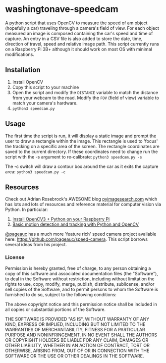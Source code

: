 # washingtonave-speedcam
A python script that uses OpenCV to measure the speed of am object (hopefully a car) traveling through a camera's field of view. For each object measured an image is composed containing the car's speed and time of capture. An entry in a CSV file is also added to store the date, time, direction of travel, speed and relative image path. This script currently runs on a Raspberry Pi 3B+ although it should work on most OS with minimal modifications. 

## Installation
1. Install OpenCV 
2. Copy this script to your machine
3. Open the script and modify the ```DISTANCE``` variable to match the distance from your webcam to the road. Modify the ```FOV``` (field of view) variable to match your camera's hardware.
3. ```python3 speedcam.py```

## Usage
The first time the script is run, it will display a static image and prompt the user to draw a rectangle within the image. This rectangle is used to 'focus' the tracking on a specific area of the screen. The rectangle coordinates are saved to the current directory. If these coordinates need to change run the script with the -s argument to re-calibrate: ```python3 speedcam.py -s```

The -c switch will draw a contour box around the car as it exits the capture area: ```python3 speedcam.py -c```

## Resources
Check out Adrian Rosebrock's AWESOME blog [pyimagesearch.com](https://pyimagesearch.com) which has lots and lots of resources and reference material for computer vision via Python. In particular: 

1. [Install OpenCV3 + Python on your Raspberry Pi](https://www.pyimagesearch.com/2017/09/04/raspbian-stretch-install-opencv-3-python-on-your-raspberry-pi/)
2. [Basic motion detection and tracking with Python and OpenCV](https://www.pyimagesearch.com/2015/05/25/basic-motion-detection-and-tracking-with-python-and-opencv/)

[@pageauc](https://github.com/pageauc/) has a much more 'feature rich' speed camera project available here: https://github.com/pageauc/speed-camera. This script borrows several ideas from his project. 

### License
Permission is hereby granted, free of charge, to any person obtaining a copy of this software and associated documentation files (the "Software"), to deal in the Software without restriction, including without limitation the rights to use, copy, modify, merge, publish, distribute, sublicense, and/or sell copies of the Software, and to permit persons to whom the Software is furnished to do so, subject to the following conditions:

The above copyright notice and this permission notice shall be included in all copies or substantial portions of the Software.

THE SOFTWARE IS PROVIDED "AS IS", WITHOUT WARRANTY OF ANY KIND, EXPRESS OR IMPLIED, INCLUDING BUT NOT LIMITED TO THE WARRANTIES OF MERCHANTABILITY, FITNESS FOR A PARTICULAR PURPOSE AND NONINFRINGEMENT. IN NO EVENT SHALL THE AUTHORS OR COPYRIGHT HOLDERS BE LIABLE FOR ANY CLAIM, DAMAGES OR OTHER LIABILITY, WHETHER IN AN ACTION OF CONTRACT, TORT OR OTHERWISE, ARISING FROM, OUT OF OR IN CONNECTION WITH THE SOFTWARE OR THE USE OR OTHER DEALINGS IN THE SOFTWARE.
